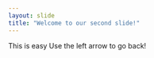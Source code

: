 ```yaml
---
layout: slide
title: "Welcome to our second slide!"
---
```

This is easy
Use the left arrow to go back!
